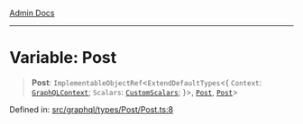 [Admin Docs](/)

***

# Variable: Post

> **Post**: `ImplementableObjectRef`\<`ExtendDefaultTypes`\<\{ `Context`: [`GraphQLContext`](../../../../context/type-aliases/GraphQLContext.md); `Scalars`: [`CustomScalars`](../../../../scalars/type-aliases/CustomScalars.md); \}\>, [`Post`](../type-aliases/Post.md), [`Post`](../type-aliases/Post.md)\>

Defined in: [src/graphql/types/Post/Post.ts:8](https://github.com/NishantSinghhhhh/talawa-api/blob/3b12506812825c5581bdb63c64252031697d198c/src/graphql/types/Post/Post.ts#L8)
